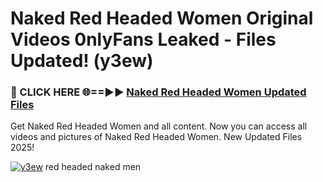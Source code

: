 # Naked Red Headed Women Original Videos 0nlyFans Leaked - Files Updated! (y3ew)

<h3>🔴 CLICK HERE 🌐==►► <a href="https://tinyurl.com/yckcrads" rel="nofollow">Naked Red Headed Women Updated Files</a></h3>

Get Naked Red Headed Women and all content. Now you can access all videos and pictures of Naked Red Headed Women. New Updated Files 2025!

[![y3ew](https://i.imgur.com/hpKpOFt.gif)](https://tinyurl.com/yckcrads)
red headed naked men